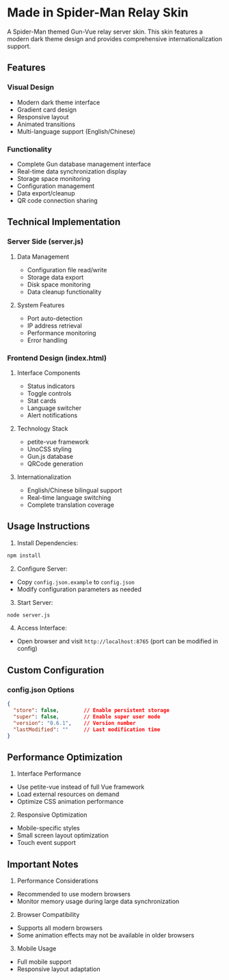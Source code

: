 # Made in Spider-Man Relay Skin

A Spider-Man themed Gun-Vue relay server skin. This skin features a modern dark theme design and provides comprehensive internationalization support.

## Features

### Visual Design
- Modern dark theme interface
- Gradient card design
- Responsive layout
- Animated transitions
- Multi-language support (English/Chinese)

### Functionality
- Complete Gun database management interface
- Real-time data synchronization display
- Storage space monitoring
- Configuration management
- Data export/cleanup
- QR code connection sharing

## Technical Implementation

### Server Side (server.js)
1. Data Management
   - Configuration file read/write
   - Storage data export
   - Disk space monitoring
   - Data cleanup functionality

2. System Features
   - Port auto-detection
   - IP address retrieval
   - Performance monitoring
   - Error handling

### Frontend Design (index.html)
1. Interface Components
   - Status indicators
   - Toggle controls
   - Stat cards
   - Language switcher
   - Alert notifications

2. Technology Stack
   - petite-vue framework
   - UnoCSS styling
   - Gun.js database
   - QRCode generation

3. Internationalization
   - English/Chinese bilingual support
   - Real-time language switching
   - Complete translation coverage

## Usage Instructions

1. Install Dependencies:
```bash
npm install
```

2. Configure Server:
- Copy `config.json.example` to `config.json`
- Modify configuration parameters as needed

3. Start Server:
```bash
node server.js
```

4. Access Interface:
- Open browser and visit `http://localhost:8765` (port can be modified in config)

## Custom Configuration

### config.json Options
```json
{
  "store": false,        // Enable persistent storage
  "super": false,        // Enable super user mode
  "version": "0.6.1",    // Version number
  "lastModified": ""     // Last modification time
}
```

## Performance Optimization

1. Interface Performance
- Use petite-vue instead of full Vue framework
- Load external resources on demand
- Optimize CSS animation performance

2. Responsive Optimization
- Mobile-specific styles
- Small screen layout optimization
- Touch event support

## Important Notes

1. Performance Considerations
- Recommended to use modern browsers
- Monitor memory usage during large data synchronization

2. Browser Compatibility
- Supports all modern browsers
- Some animation effects may not be available in older browsers

3. Mobile Usage
- Full mobile support
- Responsive layout adaptation 
